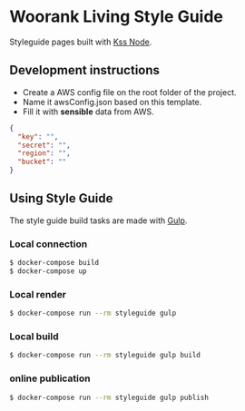 # Woorank Living Style Guide

Styleguide pages built with [Kss Node](https://github.com/kss-node/kss-node).

## Development instructions

+ Create a AWS config file on the root folder of the project.
+ Name it awsConfig.json based on this template.
+ Fill it with **sensible** data from AWS.

```json
{
  "key": "",
  "secret": "",
  "region": "",
  "bucket": ""
}
```

## Using Style Guide

The style guide build tasks are made with [Gulp](https://github.com/gulpjs/gulp).

### Local connection
```bash
$ docker-compose build
$ docker-compose up
```

### Local render
```bash
$ docker-compose run --rm styleguide gulp
```

### Local build
```bash
$ docker-compose run --rm styleguide gulp build
```

### online publication
```bash
$ docker-compose run --rm styleguide gulp publish
```
